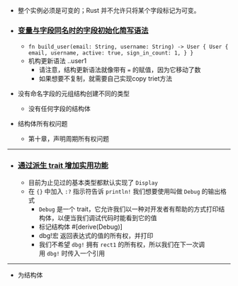 
- 整个实例必须是可变的；Rust 并不允许只将某个字段标记为可变。

- ### [变量与字段同名时的字段初始化简写语法](https://rustwiki.org/zh-CN/book/ch05-01-defining-structs.html#%E5%8F%98%E9%87%8F%E4%B8%8E%E5%AD%97%E6%AE%B5%E5%90%8C%E5%90%8D%E6%97%B6%E7%9A%84%E5%AD%97%E6%AE%B5%E5%88%9D%E5%A7%8B%E5%8C%96%E7%AE%80%E5%86%99%E8%AF%AD%E6%B3%95)
	- ```fn build_user(email: String, username: String) -> User { User { email, username, active: true, sign_in_count: 1, } }```
	- 机构更新语法 ..user1
		- 请注意，结构更新语法就像带有 `=` 的赋值，因为它移动了数
		- 如果想要不复制，就需要自己实现copy triet方法
- 没有命名字段的元组结构创建不同的类型
	- 没有任何字段的结构体
- 结构体所有权问题
	- 第十章，声明周期所有权问题


---
- ### [通过派生 trait 增加实用功能](https://rustwiki.org/zh-CN/book/ch05-02-example-structs.html#%E9%80%9A%E8%BF%87%E6%B4%BE%E7%94%9F-trait-%E5%A2%9E%E5%8A%A0%E5%AE%9E%E7%94%A8%E5%8A%9F%E8%83%BD)
	- 目前为止见过的基本类型都默认实现了 `Display`
	- 在 `{}` 中加入 `:?` 指示符告诉 `println!` 我们想要使用叫做 `Debug` 的输出格式
		- `Debug` 是一个 trait，它允许我们以一种对开发者有帮助的方式打印结构体，以便当我们调试代码时能看到它的值
		- 标记结构体 #[derive(Debug)]
		- dbg!宏  返回表达式的值的所有权，并打印
		- 我们不希望 `dbg!` 拥有 `rect1` 的所有权，所以我们在下一次调用 `dbg!` 时传入一个引用


---

- 为结构体

